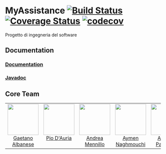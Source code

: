 # MyAssistance [![Build Status](https://travis-ci.com/aymen94/MyAssistance.svg?branch=master)](https://travis-ci.com/aymen94/MyAssistance) [![Coverage Status](https://coveralls.io/repos/github/aymen94/MyAssistance/badge.svg?branch=master)](https://coveralls.io/github/aymen94/MyAssistance?branch=master) [![codecov](https://codecov.io/gh/aymen94/myassistance/branch/master/graph/badge.svg)](https://codecov.io/gh/aymen94/myassistance)

Progetto di ingegneria del software

## Documentation

### <a href="https://1drv.ms/f/s!AmgzKXSCdwCzh40A8FuIqmbApO7NZg">Documentation</a>

### <a href="http://www.myassistance.ga">Javadoc</a>

<h2>Core Team</h2>

<table>
  <tbody>
    <tr>
      </td>
        <td align="center" valign="top">
        <img width="100" height="100" src="https://github.com/tanosk8.png?s=150">
        <br>
        <a href="https://github.com/tanosk8">Gaetano Albanese</a>
      </td>
      </td>
        <td align="center" valign="top">
        <img width="100" height="100" src="https://github.com/Pio98.png?s=150">
        <br>
        <a href="https://github.com/Pio98">Pio D'Auria</a>
      </td>      
      <td align="center" valign="top">
        <img width="100" height="100" src="https://github.com/HandyMenny.png?s=150">
        <br>
        <a href="https://github.com/HandyMenny">Andrea Mennillo</a>
      </td>          
      <td align="center" valign="top">
        <img width="100" height="100" src="https://github.com/aymen94.png?s=150">
        <br>
        <a href="https://github.com/aymen94">Aymen Naghmouchi</a>
      </td>    
      <td align="center" valign="top">
        <img width="100" height="100" src="https://github.com/FonzTech.png?s=150">
        <br>
        <a href="https://github.com/FonzTech">Alfonso Pauciello</a>
      </tr>
  </tbody>
</table>
